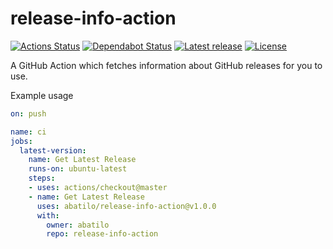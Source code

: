 # release-info-action
[![Actions Status](https://github.com/abatilo/release-info-action/workflows/ci/badge.svg)](https://github.com/abatilo/release-info-action/actions)
[![Dependabot Status](https://api.dependabot.com/badges/status?host=github&repo=abatilo/release-info-action)](https://dependabot.com)
[![Latest
release](https://img.shields.io/github/v/release/abatilo/release-info-action?include_prereleases)](https://github.com/abatilo/release-info-action/releases)
[![License](https://img.shields.io/github/license/abatilo/release-info-action)](https://github.com/abatilo/release-info-action/blob/master/LICENSE)

A GitHub Action which fetches information about GitHub releases for you to use.

Example usage
```yaml
on: push

name: ci
jobs:
  latest-version:
    name: Get Latest Release
    runs-on: ubuntu-latest
    steps:
    - uses: actions/checkout@master
    - name: Get Latest Release
      uses: abatilo/release-info-action@v1.0.0
      with:
        owner: abatilo
        repo: release-info-action
```

